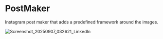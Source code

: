 # PostMaker

Instagram post maker that adds a predefined framework around the images.

![Screenshot_20250907_032621_LinkedIn](https://github.com/user-attachments/assets/1bc3b640-b26a-4fb7-953d-f6edacc20f7c)
